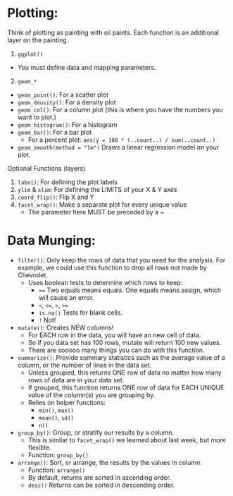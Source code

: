 # Plotting:

Think of plotting as painting with oil paints. Each function is an additional layer on the painting.

1. `ggplot()`
  - You must define data and mapping parameters.
2. `geom_*`
  - `geom_point()`: For a scatter plot
  - `geom_density()`: For a density plot
  - `geom_col()`: For a column plot (this is where you have the numbers you want to plot.)
  - `geom_histogram()`: For a histogram
  - `geom_bar()`: For a bar plot
    - For a percent plot: `aes(y = 100 * (..count..) / sum(..count..)`
  - `geom_smooth(method = "lm")` Draws a linear regression model on your plot.

Optional Functions (layers)

1. `labs()`: For defining the plot labels
2. `ylim` & `xlim`: For defining the LIMITS of your X & Y axes
3. `coord_flip()`: Flip X and Y
4. `facet_wrap()`: Make a separate plot for every unique value
   - The parameter here MUST be preceded by a ~



# Data Munging:

- `filter()`: Only keep the rows of data that you need for the analysis. For example, we could use this function to drop all rows not made by Chevrolet.
    - Uses boolean tests to determine which rows to keep:
        - `==` Two equals means equals. One equals means assign, which will cause an error.
        - `<`, `<=`, `>`, `>=`
        - `is.na()` Tests for blank cells.
        - `!` Not!
- `mutate()`: Creates NEW columns!
    - For EACH row in the data, you will have an new cell of data.
    - So if you data set has 100 rows, mutate will return 100 new values.
    - There are sooooo many things you can do with this function.
- `summarize()`: Provide summary statistics such as the average value of a column, or the number of lines in the data set.
    - Unless grouped, this returns ONE row of data no matter how many rows of data are in your data set.
    - If grouped, this function returns ONE row of data for EACH UNIQUE value of the column(s) you are grouping by.
    - Relies on helper functions:
        - `min()`, `max()`
        - `mean()`, `sd()`
        - `n()`
- `group_by()`: Group, or stratify our results by a column. 
    - This is similar to `facet_wrap()` we learned about last week, but more flexible.
    - Function: `group_by()`
- `arrange()`: Sort, or arrange, the results by the values in column.
    - Function: `arrange()`
    - By default, returns are sorted in ascending order.
    - `desc()` Returns can be sorted in descending order.
